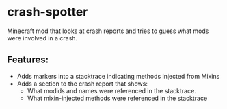 # crash-spotter
Minecraft mod that looks at crash reports and tries to guess what mods were involved in a crash.

## Features:
- Adds markers into a stacktrace indicating methods injected from Mixins
- Adds a section to the crash report that shows:
  - What modids and names were referenced in the stacktrace.
  - What mixin-injected methods were referenced in the stacktrace
